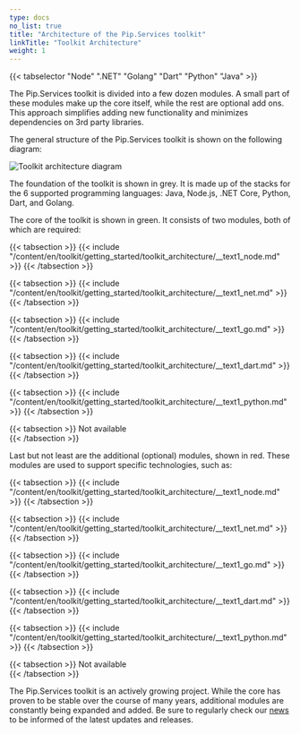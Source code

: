 ```yaml
---
type: docs
no_list: true
title: "Architecture of the Pip.Services toolkit"
linkTitle: "Toolkit Architecture"
weight: 1
---
```

{{< tabselector "Node" ".NET" "Golang" "Dart" "Python" "Java" >}}

The Pip.Services toolkit is divided into a few dozen modules. A small part of these modules make up the core itself, while the rest are optional add ons. This approach simplifies adding new functionality and minimizes dependencies on 3rd party libraries.


The general structure of the Pip.Services toolkit is shown on the following diagram:

![Toolkit architecture diagram](/images/getting_started/toolkit_architecture/toolkit_diagram.png)

The foundation of the toolkit is shown in grey. It is made up of the stacks for the 6 supported programming languages: Java, Node.js, .NET Core, Python, Dart, and Golang.

The core of the toolkit is shown in green. It consists of two modules, both of which are required:


{{< tabsection >}}
  {{< include "/content/en/toolkit/getting_started/toolkit_architecture/__text1_node.md" >}} 
{{< /tabsection >}}

{{< tabsection >}}
  {{< include "/content/en/toolkit/getting_started/toolkit_architecture/__text1_net.md" >}}
{{< /tabsection >}}

{{< tabsection >}}
  {{< include "/content/en/toolkit/getting_started/toolkit_architecture/__text1_go.md" >}}
{{< /tabsection >}}

{{< tabsection >}}
   {{< include "/content/en/toolkit/getting_started/toolkit_architecture/__text1_dart.md" >}} 
{{< /tabsection >}}

{{< tabsection >}}
  {{< include "/content/en/toolkit/getting_started/toolkit_architecture/__text1_python.md" >}}
{{< /tabsection >}}

{{< tabsection >}}
  Not available  
{{< /tabsection >}}


Last but not least are the additional (optional) modules, shown in red. These modules are used to support specific technologies, such as:



{{< tabsection >}}
  {{< include "/content/en/toolkit/getting_started/toolkit_architecture/__text1_node.md" >}} 
{{< /tabsection >}}

{{< tabsection >}}
  {{< include "/content/en/toolkit/getting_started/toolkit_architecture/__text1_net.md" >}}
{{< /tabsection >}}

{{< tabsection >}}
  {{< include "/content/en/toolkit/getting_started/toolkit_architecture/__text1_go.md" >}}
{{< /tabsection >}}

{{< tabsection >}}
   {{< include "/content/en/toolkit/getting_started/toolkit_architecture/__text1_dart.md" >}} 
{{< /tabsection >}}

{{< tabsection >}}
  {{< include "/content/en/toolkit/getting_started/toolkit_architecture/__text1_python.md" >}}
{{< /tabsection >}}

{{< tabsection >}}
  Not available  
{{< /tabsection >}}


The Pip.Services toolkit is an actively growing project. While the core has proven to be stable over the course of many years, additional modules are constantly being expanded and added. Be sure to regularly check our [news](https://www.pipservices.org/news) to be informed of the latest updates and releases.

